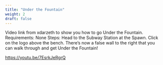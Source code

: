 ```yaml
---
title: "Under the Fountain"
weight: 2
draft: false
---
```




Video link  from xdarzeth to show you how to go Under the Fountain.
Requirements: None
Steps:
Head to the Subway Station at the Spawn.
Click on the logo above the bench.
There’s now a false wall to the right that you can walk through and get Under the Fountain!

https://youtu.be/7EsrkJeRgrQ